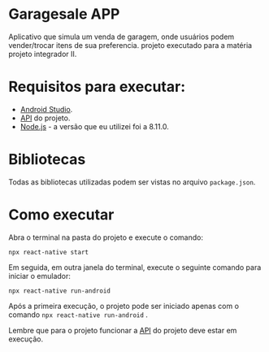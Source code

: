 # Garagesale APP
Aplicativo que simula um venda de garagem, onde usuários podem vender/trocar itens de sua preferencia. projeto executado para a matéria projeto integrador II.


# Requisitos para executar:
- [Android Studio](https://developer.android.com/studio).
- [API](https://github.com/Gabiruti/garagesaleAPI.git) do projeto.
- [Node.js](https://nodejs.org/en/) - a versão que eu utilizei foi a 8.11.0.

# Bibliotecas
Todas as bibliotecas utilizadas podem ser vistas no arquivo `package.json`.

# Como executar
Abra o terminal na pasta do projeto e execute o comando:

```
npx react-native start
```

Em seguida, em outra janela do terminal, execute o seguinte comando para iniciar o emulador:

```
npx react-native run-android
```

Após a primeira execução, o projeto pode ser iniciado apenas com o comando `npx react-native run-android` . 

Lembre que para o projeto funcionar a [API](https://github.com/Gabiruti/garagesaleAPI.git) do projeto deve estar em execução.

